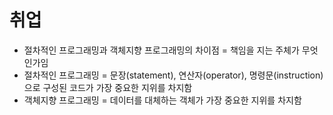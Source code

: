 # 취업
- 절차적인 프로그래밍과 객체지향 프로그래밍의 차이점 = 책임을 지는 주체가 무엇인가임
- 절차적인 프로그래밍 = 문장(statement), 연산자(operator), 명령문(instruction)으로 구성된 코드가 가장 중요한 지위를 차지함
- 객체지향 프로그래밍 = 데이터를 대체하는 객체가 가장 중요한 지위를 차지함